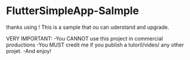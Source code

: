 # FlutterSimpleApp-Salmple

thanks using !
This is a sample that ou can uderstand and upgrade.


VERY IMPORTANT:
-You CANNOT use this project in commercial productions
-You MUST credit me if you publish a tutoril/video/ any other projet.
-And enjoy!

